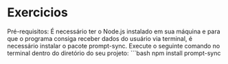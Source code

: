 # Exercicios
Pré-requisitos: É necessário ter o Node.js instalado em sua máquina e para que o programa consiga receber dados do usuário via terminal, é necessário instalar o pacote prompt-sync. Execute o seguinte comando no terminal dentro do diretório do seu projeto: ```bash
npm install prompt-sync
